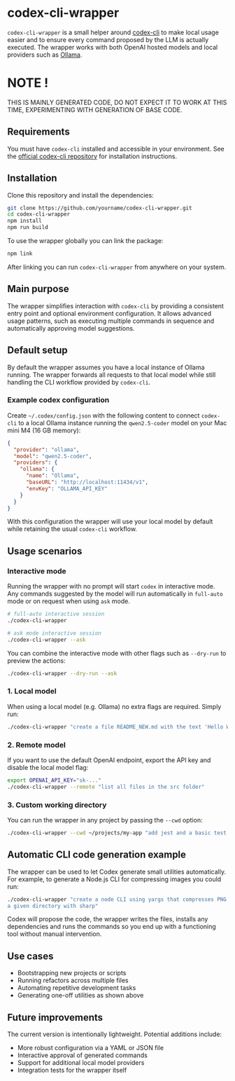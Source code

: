 # codex-cli-wrapper
`codex-cli-wrapper` is a small helper around
[codex-cli](https://github.com/openai/codex) to make local usage easier and to
ensure every command proposed by the LLM is actually executed. The wrapper works
with both OpenAI hosted models and local providers such as [Ollama](https://ollama.ai).

# NOTE ! 
THIS IS MAINLY GENERATED CODE, DO NOT EXPECT IT TO WORK AT THIS TIME, EXPERIMENTING WITH
GENERATION OF BASE CODE. 

## Requirements
You must have `codex-cli` installed and accessible in your environment. See the
[official codex-cli repository](https://github.com/openai/codex) for
installation instructions.

## Installation
Clone this repository and install the dependencies:

```bash
git clone https://github.com/yourname/codex-cli-wrapper.git
cd codex-cli-wrapper
npm install
npm run build
```

To use the wrapper globally you can link the package:

```bash
npm link
```

After linking you can run `codex-cli-wrapper` from anywhere on your system.

## Main purpose
The wrapper simplifies interaction with `codex-cli` by providing a consistent
entry point and optional environment configuration. It allows advanced usage
patterns, such as executing multiple commands in sequence and automatically
approving model suggestions.

## Default setup
By default the wrapper assumes you have a local instance of Ollama running. The
wrapper forwards all requests to that local model while still handling the CLI
workflow provided by `codex-cli`.

### Example codex configuration
Create `~/.codex/config.json` with the following content to connect
`codex-cli` to a local Ollama instance running the `qwen2.5-coder` model
on your Mac mini M4 (16 GB memory):

```json
{
  "provider": "ollama",
  "model": "qwen2.5-coder",
  "providers": {
    "ollama": {
      "name": "Ollama",
      "baseURL": "http://localhost:11434/v1",
      "envKey": "OLLAMA_API_KEY"
    }
  }
}
```

With this configuration the wrapper will use your local model by default while
retaining the usual `codex-cli` workflow.

## Usage scenarios

### Interactive mode
Running the wrapper with no prompt will start `codex` in interactive mode. Any commands suggested by the model will run automatically in `full-auto` mode or on request when using `ask` mode.

```bash
# full-auto interactive session
./codex-cli-wrapper

# ask mode interactive session
./codex-cli-wrapper --ask
```

You can combine the interactive mode with other flags such as `--dry-run` to preview the actions:

```bash
./codex-cli-wrapper --dry-run --ask
```

### 1. Local model
When using a local model (e.g. Ollama) no extra flags are required. Simply run:

```bash
./codex-cli-wrapper "create a file README_NEW.md with the text 'Hello World'"
```

### 2. Remote model
If you want to use the default OpenAI endpoint, export the API key and disable
the local model flag:

```bash
export OPENAI_API_KEY="sk-..."
./codex-cli-wrapper --remote "list all files in the src folder"
```

### 3. Custom working directory
You can run the wrapper in any project by passing the `--cwd` option:

```bash
./codex-cli-wrapper --cwd ~/projects/my-app "add jest and a basic test suite"
```

## Automatic CLI code generation example

The wrapper can be used to let Codex generate small utilities automatically. For
example, to generate a Node.js CLI for compressing images you could run:

```bash
./codex-cli-wrapper "create a node CLI using yargs that compresses PNG files in
a given directory with sharp"
```

Codex will propose the code, the wrapper writes the files, installs any
dependencies and runs the commands so you end up with a functioning tool
without manual intervention.

## Use cases

- Bootstrapping new projects or scripts
- Running refactors across multiple files
- Automating repetitive development tasks
- Generating one-off utilities as shown above

## Future improvements

The current version is intentionally lightweight. Potential additions include:

- More robust configuration via a YAML or JSON file
- Interactive approval of generated commands
- Support for additional local model providers
- Integration tests for the wrapper itself


